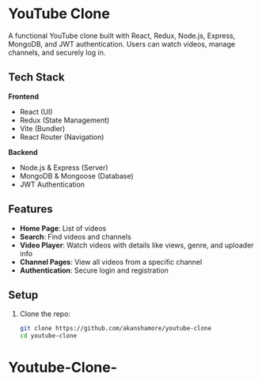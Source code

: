 # YouTube Clone

A functional YouTube clone built with React, Redux, Node.js, Express, MongoDB, and JWT authentication. Users can watch videos, manage channels, and securely log in.

## Tech Stack

**Frontend**  
- React (UI)  
- Redux (State Management)  
- Vite (Bundler)  
- React Router (Navigation)

**Backend**  
- Node.js & Express (Server)  
- MongoDB & Mongoose (Database)  
- JWT Authentication  

## Features
- **Home Page**: List of videos  
- **Search**: Find videos and channels  
- **Video Player**: Watch videos with details like views, genre, and uploader info  
- **Channel Pages**: View all videos from a specific channel  
- **Authentication**: Secure login and registration

## Setup

1. Clone the repo:  
   ```bash
   git clone https://github.com/akanshamore/youtube-clone
   cd youtube-clone
# Youtube-Clone-
